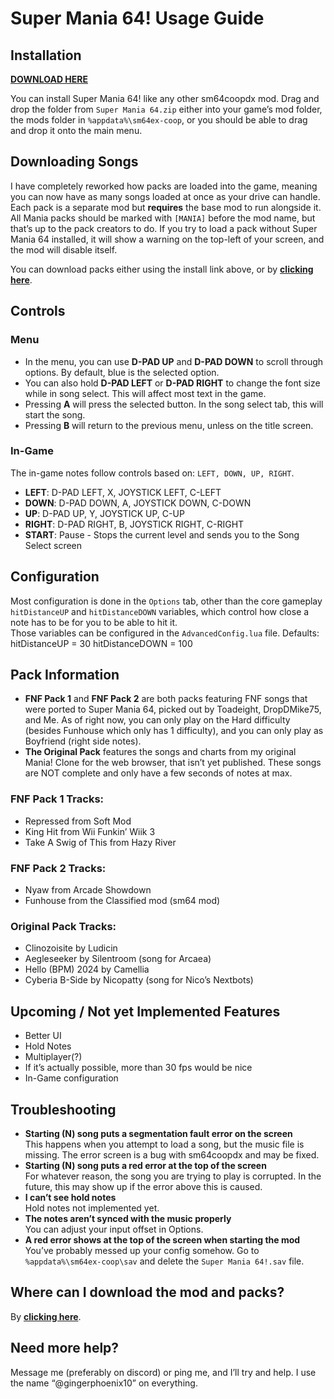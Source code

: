 # Super Mania 64! Usage Guide

## Installation

[**DOWNLOAD HERE**](https://github.com/gingerphoenix10/Super-Mania-64/releases)

You can install Super Mania 64! like any other sm64coopdx mod. Drag and drop the folder from `Super Mania 64.zip` either into your game’s mod folder, the mods folder in `%appdata%\sm64ex-coop`, or you should be able to drag and drop it onto the main menu.

## Downloading Songs

I have completely reworked how packs are loaded into the game, meaning you can now have as many songs loaded at once as your drive can handle.  
Each pack is a separate mod but **requires** the base mod to run alongside it. All Mania packs should be marked with `[MANIA]` before the mod name, but that’s up to the pack creators to do. If you try to load a pack without Super Mania 64 installed, it will show a warning on the top-left of your screen, and the mod will disable itself.

You can download packs either using the install link above, or by [**clicking here**](https://github.com/gingerphoenix10/Super-Mania-64/releases).

## Controls

### Menu

- In the menu, you can use **D-PAD UP** and **D-PAD DOWN** to scroll through options. By default, blue is the selected option.
- You can also hold **D-PAD LEFT** or **D-PAD RIGHT** to change the font size while in song select. This will affect most text in the game.
- Pressing **A** will press the selected button. In the song select tab, this will start the song.
- Pressing **B** will return to the previous menu, unless on the title screen.

### In-Game

The in-game notes follow controls based on: `LEFT, DOWN, UP, RIGHT`.

- **LEFT**: D-PAD LEFT, X, JOYSTICK LEFT, C-LEFT
- **DOWN**: D-PAD DOWN, A, JOYSTICK DOWN, C-DOWN
- **UP**: D-PAD UP, Y, JOYSTICK UP, C-UP
- **RIGHT**: D-PAD RIGHT, B, JOYSTICK RIGHT, C-RIGHT
- **START**: Pause - Stops the current level and sends you to the Song Select screen

## Configuration

Most configuration is done in the `Options` tab, other than the core gameplay `hitDistanceUP` and `hitDistanceDOWN` variables, which control how close a note has to be for you to be able to hit it.  
Those variables can be configured in the `AdvancedConfig.lua` file. Defaults:
hitDistanceUP = 30
hitDistanceDOWN = 100

## Pack Information

- **FNF Pack 1** and **FNF Pack 2** are both packs featuring FNF songs that were ported to Super Mania 64, picked out by Toadeight, DropDMike75, and Me. As of right now, you can only play on the Hard difficulty (besides Funhouse which only has 1 difficulty), and you can only play as Boyfriend (right side notes).
- **The Original Pack** features the songs and charts from my original Mania! Clone for the web browser, that isn’t yet published. These songs are NOT complete and only have a few seconds of notes at max.

### FNF Pack 1 Tracks:
- Repressed from Soft Mod
- King Hit from Wii Funkin’ Wiik 3
- Take A Swig of This from Hazy River

### FNF Pack 2 Tracks:
- Nyaw from Arcade Showdown
- Funhouse from the Classified mod (sm64 mod)

### Original Pack Tracks:
- Clinozoisite by Ludicin
- Aegleseeker by Silentroom (song for Arcaea)
- Hello (BPM) 2024 by Camellia
- Cyberia B-Side by Nicopatty (song for Nico’s Nextbots)

## Upcoming / Not yet Implemented Features

- Better UI
- Hold Notes
- Multiplayer(?)
- If it’s actually possible, more than 30 fps would be nice
- In-Game configuration

## Troubleshooting

- **Starting (N) song puts a segmentation fault error on the screen**  
  This happens when you attempt to load a song, but the music file is missing. The error screen is a bug with sm64coopdx and may be fixed.
- **Starting (N) song puts a red error at the top of the screen**  
  For whatever reason, the song you are trying to play is corrupted. In the future, this may show up if the error above this is caused.
- **I can’t see hold notes**  
  Hold notes not implemented yet.
- **The notes aren’t synced with the music properly**  
  You can adjust your input offset in Options.
- **A red error shows at the top of the screen when starting the mod**  
  You’ve probably messed up your config somehow. Go to `%appdata%\sm64ex-coop\sav` and delete the `Super Mania 64!.sav` file.

## Where can I download the mod and packs?

By [**clicking here**](https://github.com/gingerphoenix10/Super-Mania-64/releases).

## Need more help?

Message me (preferably on discord) or ping me, and I’ll try and help. I use the name “@gingerphoenix10” on everything.
